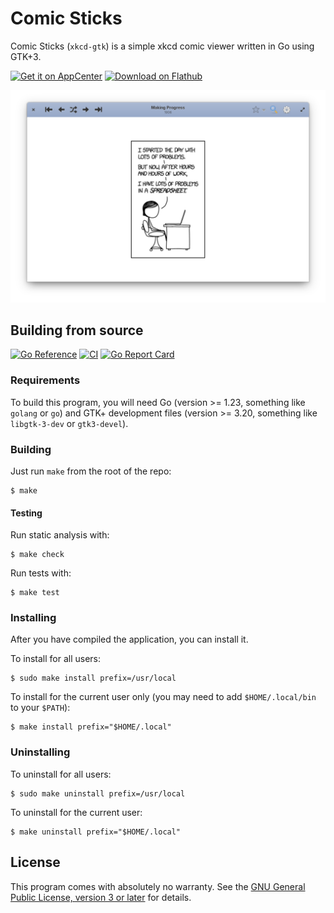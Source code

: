 # Comic Sticks

Comic Sticks (`xkcd-gtk`) is a simple xkcd comic viewer written in Go using
GTK+3.

<a href="https://appcenter.elementary.io/com.github.rkoesters.xkcd-gtk"><img height="51" alt="Get it on AppCenter" src="https://appcenter.elementary.io/badge.svg"/></a>
<a href="https://flathub.org/apps/details/com.github.rkoesters.xkcd-gtk"><img height="51" alt="Download on Flathub" src="https://flathub.org/assets/badges/flathub-badge-en.svg"/></a>

![screenshot](screenshots/screenshot-1@2x.png)

## Building from source

[![Go Reference](https://pkg.go.dev/badge/github.com/rkoesters/xkcd-gtk.svg)](https://pkg.go.dev/github.com/rkoesters/xkcd-gtk@main/internal)
[![CI](https://github.com/rkoesters/xkcd-gtk/actions/workflows/ci.yml/badge.svg)](https://github.com/rkoesters/xkcd-gtk/actions/workflows/ci.yml)
[![Go Report Card](https://goreportcard.com/badge/github.com/rkoesters/xkcd-gtk)](https://goreportcard.com/report/github.com/rkoesters/xkcd-gtk)

### Requirements

To build this program, you will need Go (version >= 1.23, something like
`golang` or `go`) and GTK+ development files (version >= 3.20, something like
`libgtk-3-dev` or `gtk3-devel`).

### Building

Just run `make` from the root of the repo:

```shell
$ make
```

#### Testing

Run static analysis with:

```shell
$ make check
```

Run tests with:

```shell
$ make test
```

### Installing

After you have compiled the application, you can install it.

To install for all users:

```shell
$ sudo make install prefix=/usr/local
```

To install for the current user only (you may need to add `$HOME/.local/bin` to
your `$PATH`):

```shell
$ make install prefix="$HOME/.local"
```

### Uninstalling

To uninstall for all users:

```shell
$ sudo make uninstall prefix=/usr/local
```

To uninstall for the current user:

```shell
$ make uninstall prefix="$HOME/.local"
```

## License

This program comes with absolutely no warranty. See the [GNU General Public
License, version 3 or later](LICENSE) for details.
